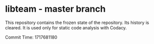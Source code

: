 # libteam - master branch

This repository contains the frozen state of the repository.
Its history is cleared. It is used only for static code
analysis with Codacy.

Commit Time: 1717681180
